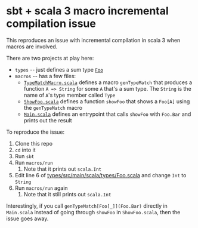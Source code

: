 # sbt + scala 3 macro incremental compilation issue

This reproduces an issue with incremental compilation in scala 3 when macros are involved.

There are two projects at play here:

- `types` -- just defines a sum type [`Foo`](types/src/main/scala/types/Foo.scala)
- `macros` -- has a few files:
  - [`TypeMatchMacro.scala`](macros/src/main/scala/macros/TypeMatchMacro.scala) defines a macro `genTypeMatch` that produces a function `A => String` for some `A` that's a sum type. The `String` is the name of `A`'s type member called `Type`
  - [`ShowFoo.scala`](macros/src/main/scala/macros/ShowFoo.scala) defines a function `showFoo` that shows a `Foo[A]` using the `genTypeMatch` macro
  - [`Main.scala`](macros/src/main/scala/macros/Main.scala) defines an entrypoint that calls `showFoo` with `Foo.Bar` and prints out the result

To reproduce the issue:

1. Clone this repo
2. `cd` into it
3. Run `sbt`
4. Run `macros/run`
    1. Note that it prints out `scala.Int`
5. Edit line 6 of [types/src/main/scala/types/Foo.scala](types/src/main/scala/types/Foo.scala) and change `Int` to `String`
6. Run `macros/run` again
    1. Note that it still prints out `scala.Int`

Interestingly, if you call `genTypeMatch[Foo[_]](Foo.Bar)` directly in `Main.scala` instead of going through `showFoo` in `ShowFoo.scala`, then the issue goes away.
